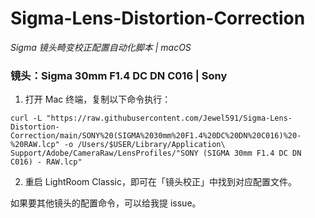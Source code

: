 # Sigma-Lens-Distortion-Correction

*Sigma 镜头畸变校正配置自动化脚本 | macOS*

### 镜头：Sigma 30mm F1.4 DC DN C016 | Sony 

1. 打开 Mac 终端，复制以下命令执行：
```
curl -L "https://raw.githubusercontent.com/Jewel591/Sigma-Lens-Distortion-Correction/main/SONY%20(SIGMA%2030mm%20F1.4%20DC%20DN%20C016)%20-%20RAW.lcp" -o /Users/$USER/Library/Application\ Support/Adobe/CameraRaw/LensProfiles/"SONY (SIGMA 30mm F1.4 DC DN C016) - RAW.lcp" 
```
2. 重启 LightRoom Classic，即可在「镜头校正」中找到对应配置文件。



如果要其他镜头的配置命令，可以给我提 issue。
